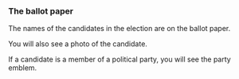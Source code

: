 ###  The ballot paper

The names of the candidates in the election are on the ballot paper.

You will also see a photo of the candidate.

If a candidate is a member of a political party, you will see the party
emblem.
